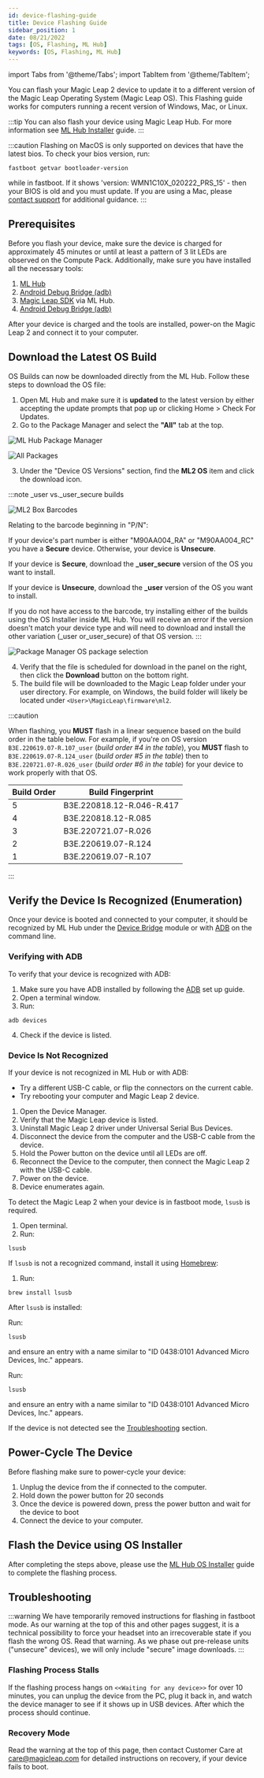 ```yaml
---
id: device-flashing-guide
title: Device Flashing Guide
sidebar_position: 1
date: 08/21/2022
tags: [OS, Flashing, ML Hub]
keywords: [OS, Flashing, ML Hub]
---
```


import Tabs from '@theme/Tabs';
import TabItem from '@theme/TabItem';

You can flash your Magic Leap 2 device to update it to a different version of the Magic Leap Operating System (Magic Leap OS). This Flashing guide works for computers running a recent version of Windows, Mac, or Linux.

:::tip
You can also flash your device using Magic Leap Hub. For more information see [ML Hub Installer](/versioned_docs/version-22-May-2023/guides/developer-tools/ml-hub/ml-hub-os-installer.md) guide.
:::

:::caution
Flashing on MacOS is only supported on devices that have the latest bios. To check your bios version, run:

```shell
fastboot getvar bootloader-version
```

while in fastboot. If it shows 'version: WMN1C10X_020222_PRS_15' - then your BIOS is old and you must update. If you are using a Mac, please [contact support](https://developer.magicleap.cloud/support) for additional guidance.
:::

## Prerequisites

Before you flash your device, make sure the device is charged for approximately 45 minutes or until at least a pattern of 3 lit LEDs are observed on the Compute Pack. Additionally, make sure you have installed all the necessary tools:

1. [ML Hub](https://developer.magicleap.cloud/downloads)
2. [Android Debug Bridge (adb)](/versioned_docs/version-22-May-2023/guides/developer-tools/android-debug-bridge/android-debug-bridge.md)
3. [Magic Leap SDK](/versioned_docs/version-22-May-2023/guides/developer-tools/ml-hub/ml-hub-package-manager.md) via ML Hub.
4. [Android Debug Bridge (adb)](/versioned_docs/version-22-May-2023/guides/developer-tools/android-debug-bridge/android-debug-bridge.md)

After your device is charged and the tools are installed, power-on the Magic Leap 2 and connect it to your computer.

## Download the Latest OS Build

OS Builds can now be downloaded directly from the ML Hub. Follow these steps to download the OS file:

1. Open ML Hub and make sure it is **updated** to the latest version by either accepting the update prompts that pop up or clicking Home > Check For Updates.
2. Go to the Package Manager and select the **"All"** tab at the top.

![ML Hub Package Manager](/img/ml-hub/package_manager_link.png)

![All Packages](/img/ml-hub/ml_hub_packages_all.png)

3. Under the "Device OS Versions" section, find the **ML2 OS** item and click the download icon.

:::note _user vs._user_secure builds

![ML2 Box Barcodes](/img/device/ml2-box-barcodes.png)

Relating to the barcode beginning in "P/N":

If your device's part number is either "M90AA004_RA" or "M90AA004_RC" you have a **Secure** device. Otherwise, your device is **Unsecure**.

If your device is **Secure**, download the **_user_secure** version of the OS you want to install.

If your device is **Unsecure**, download the **_user** version of the OS you want to install.

If you do not have access to the barcode, try installing either of the builds using the OS Installer inside ML Hub. You will receive an error if the version doesn't match your device type and will need to download and install the other variation (_user or_user_secure) of that OS version.
:::

![Package Manager OS package selection](/img/ml-hub/os_image.png)

4. Verify that the file is scheduled for download in the panel on the right, then click the **Download** button on the bottom right.
5. The build file will be downloaded to the Magic Leap folder under your user directory. For example, on Windows, the build folder will likely be located under `<User>\MagicLeap\firmware\ml2`.

:::caution

When flashing, you **MUST** flash in a linear sequence based on the build order in the table below. For example, if you're on OS version `B3E.220619.07-R.107_user` (*build order #4 in the table*), you **MUST** flash to `B3E.220619.07-R.124_user` (*build order #5 in the table*) then to `B3E.220721.07-R.026_user` (*build order #6 in the table*) for your device to work properly with that OS.

| Build Order | Build Fingerprint |
|---|---|
| 5 | B3E.220818.12-R.046-R.417 |
| 4 | B3E.220818.12-R.085 |
| 3 | B3E.220721.07-R.026 |
| 2 | B3E.220619.07-R.124 |
| 1 | B3E.220619.07-R.107 |

:::

## Verify the Device Is Recognized (Enumeration)

Once your device is booted and connected to your computer, it should be recognized by ML Hub under the [Device Bridge](/versioned_docs/version-22-May-2023/guides/developer-tools/ml-hub/ml-hub-device-bridge.md) module or with [ADB](/versioned_docs/version-22-May-2023/guides/developer-tools/android-debug-bridge/android-debug-bridge.md) on the command line.

### Verifying with ADB

To verify that your device is recognized with ADB:

1. Make sure you have ADB installed by following the [ADB](/versioned_docs/version-22-May-2023/guides/developer-tools/android-debug-bridge/adb-setup.md) set up guide.
2. Open a terminal window.
3. Run:

```shell
adb devices
```

4. Check if the device is listed.

### Device Is Not Recognized

If your device is not recognized in ML Hub or with ADB:

- Try a different USB-C cable, or flip the connectors on the current cable.
- Try rebooting your computer and Magic Leap 2 device.

<Tabs groupId="device-flashing-instructions">

<TabItem value="windows" label="Windows">

1. Open the Device Manager.
2. Verify that the Magic Leap device is listed.
3. Uninstall Magic Leap 2 driver under Universal Serial Bus Devices.
4. Disconnect the device from the computer and the USB-C cable from the device.
5. Hold the Power button on the device until all LEDs are off.
6. Reconnect the Device to the computer, then connect the Magic Leap 2 with the USB-C cable.
7. Power on the device.
8. Device enumerates again.

</TabItem>

<TabItem value="macos" label="MacOS">

To detect the Magic Leap 2 when your device is in fastboot mode, `lsusb` is required.

1. Open terminal.
2. Run:

```shell
lsusb
```

If `lsusb` is not a recognized command, install it using [Homebrew](https://brew.sh/):

1. Run:

```shell
brew install lsusb
```

After `lsusb` is installed:

Run:

```shell
lsusb
```

and ensure an entry with a name similar to "ID 0438:0101 Advanced Micro Devices, Inc." appears.

</TabItem>

<TabItem value="linux" label="Linux">

Run:

```shell
lsusb
```

and ensure an entry with a name similar to "ID 0438:0101 Advanced Micro Devices, Inc." appears.

</TabItem>
</Tabs>

If the device is not detected see the [Troubleshooting](#troubleshooting) section.

## Power-Cycle The Device

Before flashing make sure to power-cycle your device:

1. Unplug the device from the if connected to the computer.
2. Hold down the power button for 20 seconds
3. Once the device is powered down, press the power button and wait for the device to boot
4. Connect the device to your computer.

## Flash the Device using OS Installer

After completing the steps above, please use the [ML Hub OS Installer](/versioned_docs/version-22-May-2023/guides/developer-tools/ml-hub/ml-hub-os-installer.md) guide to complete the flashing process.

## Troubleshooting

:::warning
We have temporarily removed instructions for flashing in fastboot mode. As our warning at the top of this and other pages suggest, it is a technical possibility to force your headset into an irrecoverable state if you flash the wrong OS. Read that warning. As we phase out pre-release units ("unsecure" devices), we will only include "secure" image downloads.
:::

### Flashing Process Stalls

If the flashing process hangs on `<<Waiting for any device>>` for over 10 minutes, you can unplug the device from the PC, plug it back in, and watch the device manager to see if it shows up in USB devices. After which the process should continue.

### Recovery Mode

Read the warning at the top of this page, then contact Customer Care at care@magicleap.com for detailed instructions on recovery, if your device fails to boot.

